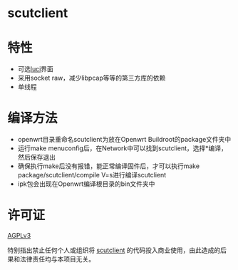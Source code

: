 scutclient
=================

# 特性

* 可选[luci](https://github.com/scutclient/luci-app-scutclient)界面
* 采用socket raw，减少libpcap等等的第三方库的依赖
* 单线程

# 编译方法

* openwrt目录重命名scutclient为放在Openwrt Buildroot的package文件夹中
* 运行make menuconfig后，在Network中可以找到scutclient，选择*编译，然后保存退出
* 确保执行make后没有报错，能正常编译固件后，才可以执行make package/scutclient/compile V=s进行编译scutclient
* ipk包会出现在Openwrt编译根目录的bin文件夹中

# 许可证

[AGPLv3](https://www.gnu.org/licenses/agpl-3.0.html)

特别指出禁止任何个人或组织将 [scutclient](http://github.com/scutclient/) 的代码投入商业使用，由此造成的后果和法律责任均与本项目无关。 
